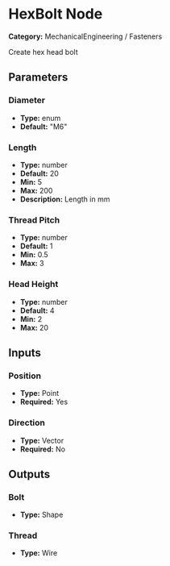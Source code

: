 
# HexBolt Node

**Category:** MechanicalEngineering / Fasteners

Create hex head bolt

## Parameters


### Diameter
- **Type:** enum
- **Default:** "M6"





### Length
- **Type:** number
- **Default:** 20
- **Min:** 5
- **Max:** 200
- **Description:** Length in mm


### Thread Pitch
- **Type:** number
- **Default:** 1
- **Min:** 0.5
- **Max:** 3



### Head Height
- **Type:** number
- **Default:** 4
- **Min:** 2
- **Max:** 20



## Inputs


### Position
- **Type:** Point
- **Required:** Yes



### Direction
- **Type:** Vector
- **Required:** No



## Outputs


### Bolt
- **Type:** Shape



### Thread
- **Type:** Wire




